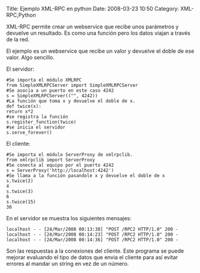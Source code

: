 Title: Ejemplo XML-RPC en python
Date: 2008-03-23 10:50
Category: XML-RPC,Python

XML-RPC permite crear un webservice que recibe unos parámetros 
y devuelve un resultado. Es como una función pero los datos 
viajan a través de la red.

El ejemplo es un webservice que recibe un valor y devuelve el doble 
de ese valor. Algo sencillo.

El servidor:

```
#Se importa el módulo XMLRPC
from SimpleXMLRPCServer import SimpleXMLRPCServer
#Se asocia a un puerto en este caso 4242
s = SimpleXMLRPCServer(("", 4242))
#La función que toma x y devuelve el doble de x.
def twice(x):
return x*2
#se registra la función
s.register_function(twice)
#se inicia el servidor
s.serve_forever()
```

El cliente:
```
#Se importa el módulo ServerProxy de xmlrpclib.
from xmlrpclib import ServerProxy
#Se conecta al equipo por el puerto 4242
s = ServerProxy('http://localhost:4242')
#Se llama a la función pasandole x y devuelve el doble de x
s.twice(2)
4
s.twice(3)
6
s.twice(15)
30
```


En el servidor se muestra los siguientes mensajes:
```
localhost - - [24/Mar/2008 00:13:38] "POST /RPC2 HTTP/1.0" 200 -
localhost - - [24/Mar/2008 00:14:23] "POST /RPC2 HTTP/1.0" 200 -
localhost - - [24/Mar/2008 00:14:36] "POST /RPC2 HTTP/1.0" 200 -
```

Son las respuestas a la conexiones del cliente.
Este programa se puede mejorar evaluando el tipo de datos que envia el 
cliente para así evitar errores al mandar un string en vez de un número.
